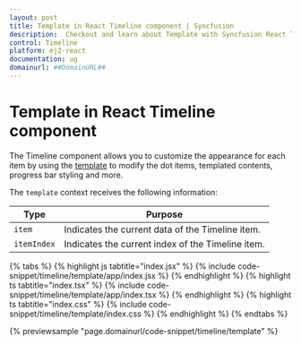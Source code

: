 ```yaml
---
layout: post
title: Template in React Timeline component | Syncfusion
description:  Checkout and learn about Template with Syncfusion React Timeline component of Syncfusion Essential JS 2 and more.
control: Timeline
platform: ej2-react
documentation: ug
domainurl: ##DomainURL##
---
```


# Template in React Timeline component

The Timeline component allows you to customize the appearance for each item by using the [template](https://ej2.syncfusion.com/react/documentation/api/timeline#template) to modify the dot items, templated contents, progress bar styling and more.

The `template` context receives the following information:

| Type | Purpose |
| --- | --- |
| `item` | Indicates the current data of the Timeline item. |
| `itemIndex` | Indicates the current index of the Timeline item. |

{% tabs %}
{% highlight js tabtitle="index.jsx" %}
{% include code-snippet/timeline/template/app/index.jsx %}
{% endhighlight %}
{% highlight ts tabtitle="index.tsx" %}
{% include code-snippet/timeline/template/app/index.tsx %}
{% endhighlight %}
{% highlight ts tabtitle="index.css" %}
{% include code-snippet/timeline/template/index.css %}
{% endhighlight %}
{% endtabs %}

{% previewsample "page.domainurl/code-snippet/timeline/template" %}